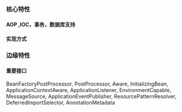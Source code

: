 ### 核心特性
#### AOP ,IOC，事务，数据库支持
#### 实现方式
### 边缘特性
#### 重要接口
BeanFactoryPostProcessor,
PostProcessor, 
Aware,
InitializingBean,
ApplicationContextAware,
ApplicationListener,
EnvironmentCapable,
MessageSource,
ApplicationEventPublisher,
ResourcePatternResolver,
DeferredImportSelector,
AnnotationMetadata